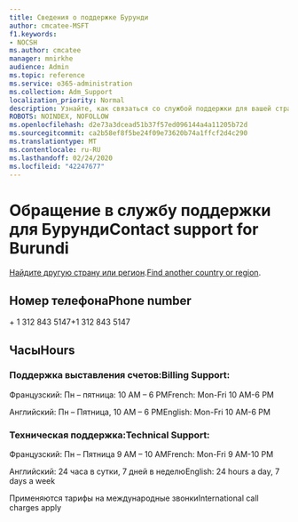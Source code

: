 ```yaml
---
title: Сведения о поддержке Бурунди
author: cmcatee-MSFT
f1.keywords:
- NOCSH
ms.author: cmcatee
manager: mnirkhe
audience: Admin
ms.topic: reference
ms.service: o365-administration
ms.collection: Adm_Support
localization_priority: Normal
description: Узнайте, как связаться со службой поддержки для вашей страны или региона.
ROBOTS: NOINDEX, NOFOLLOW
ms.openlocfilehash: d2e73a3dcead51b37f57ed096144a4a11205b72d
ms.sourcegitcommit: ca2b58ef8f5be24f09e73620b74a1ffcf2d4c290
ms.translationtype: MT
ms.contentlocale: ru-RU
ms.lasthandoff: 02/24/2020
ms.locfileid: "42247677"
---
```

# <a name="contact-support-for-burundi"></a><span data-ttu-id="4333c-103">Обращение в службу поддержки для Бурунди</span><span class="sxs-lookup"><span data-stu-id="4333c-103">Contact support for Burundi</span></span>

<span data-ttu-id="4333c-104">[Найдите другую страну или регион](../contact-support-for-business-products.md).</span><span class="sxs-lookup"><span data-stu-id="4333c-104">[Find another country or region](../contact-support-for-business-products.md).</span></span>

## <a name="phone-number"></a><span data-ttu-id="4333c-105">Номер телефона</span><span class="sxs-lookup"><span data-stu-id="4333c-105">Phone number</span></span>
<span data-ttu-id="4333c-106">+ 1 312 843 5147</span><span class="sxs-lookup"><span data-stu-id="4333c-106">+1 312 843 5147</span></span>

## <a name="hours"></a><span data-ttu-id="4333c-107">Часы</span><span class="sxs-lookup"><span data-stu-id="4333c-107">Hours</span></span>
### <a name="billing-support"></a><span data-ttu-id="4333c-108">Поддержка выставления счетов:</span><span class="sxs-lookup"><span data-stu-id="4333c-108">Billing Support:</span></span>

<span data-ttu-id="4333c-109">Французский: Пн – пятница: 10 AM – 6 PM</span><span class="sxs-lookup"><span data-stu-id="4333c-109">French: Mon-Fri 10 AM-6 PM</span></span>

<span data-ttu-id="4333c-110">Английский: Пн – Пятница, 10 AM – 6 PM</span><span class="sxs-lookup"><span data-stu-id="4333c-110">English: Mon-Fri 10 AM-6 PM</span></span>

### <a name="technical-support"></a><span data-ttu-id="4333c-111">Техническая поддержка:</span><span class="sxs-lookup"><span data-stu-id="4333c-111">Technical Support:</span></span>

<span data-ttu-id="4333c-112">Французский: Пн – Пятница 9 AM – 10 AM</span><span class="sxs-lookup"><span data-stu-id="4333c-112">French: Mon-Fri 9 AM-10 PM</span></span>

<span data-ttu-id="4333c-113">Английский: 24 часа в сутки, 7 дней в неделю</span><span class="sxs-lookup"><span data-stu-id="4333c-113">English: 24 hours a day, 7 days a week</span></span>

<span data-ttu-id="4333c-114">Применяются тарифы на международные звонки</span><span class="sxs-lookup"><span data-stu-id="4333c-114">International call charges apply</span></span>